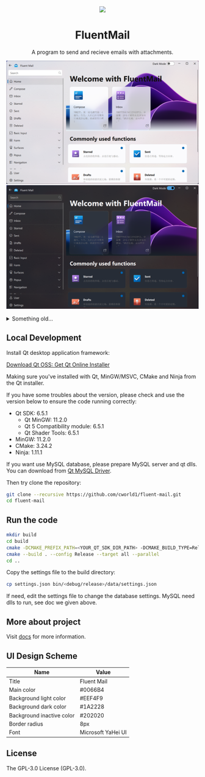 <div align=center>

<img src="./docs/favicon.ico" height="100px">

# FluentMail

A program to send and recieve emails with attachments.

</div>

![Light theme](docs/Screenshot-light.png)
![Dark theme](docs/Screenshot-dark.png)

<details>
<summary>Something old...</summary>

![Screenshot](./docs/screenshot.png)

</details>

## Local Development

Install Qt desktop application framework:

[Download Qt OSS: Get Qt Online Installer](https://www.qt.io/download-qt-installer-oss)

Making sure you've installed with Qt, MinGW/MSVC, CMake and Ninja from the Qt installer.

If you have some troubles about the version, please check and use the version below to ensure the code running correctly:

- Qt SDK: 6.5.1
  - Qt MinGW: 11.2.0
  - Qt 5 Compatibility module: 6.5.1
  - Qt Shader Tools: 6.5.1
- MinGW: 11.2.0
- CMake: 3.24.2
- Ninja: 1.11.1

If you want use MySQL database, please prepare MySQL server and qt dlls. You can download from [Qt MySQL Driver](https://github.com/thecodemonkey86/qt_mysql_driver).

Then try clone the repository:

```bash
git clone --recursive https://github.com/cworld1/fluent-mail.git
cd fluent-mail
```

## Run the code

```bash
mkdir build
cd build
cmake -DCMAKE_PREFIX_PATH=<YOUR_QT_SDK_DIR_PATH> -DCMAKE_BUILD_TYPE=Release -GNinja <PATH_TO_THE_REPOSITORY>
cmake --build . --config Release --target all --parallel
cd ..
```

Copy the settings file to the build directory:

```bash
cp settings.json bin/<debug/release>/data/settings.json
```

If need, edit the settings file to change the database settings. MySQL need dlls to run, see doc we given above. 

## More about project

Visit [docs](./docs/report.md) for more information.

## UI Design Scheme

| Name                      | Value              |
| ------------------------- | ------------------ |
| Title                     | Fluent Mail        |
| Main color                | #0066B4            |
| Background light color    | #EEF4F9            |
| Background dark color     | #1A2228            |
| Background inactive color | #202020            |
| Border radius             | 8px                |
| Font                      | Microsoft YaHei UI |

## License

The GPL-3.0 License (GPL-3.0).
